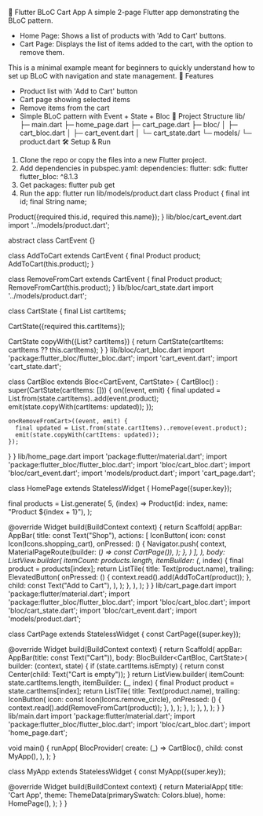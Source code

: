 🛒 Flutter BLoC Cart App
A simple 2-page Flutter app demonstrating the BLoC pattern.
- Home Page: Shows a list of products with 'Add to Cart' buttons.
- Cart Page: Displays the list of items added to the cart, with the option to remove them.

This is a minimal example meant for beginners to quickly understand how to set up BLoC with navigation and state management.
🚀 Features
- Product list with 'Add to Cart' button
- Cart page showing selected items
- Remove items from the cart
- Simple BLoC pattern with Event + State + Bloc
📂 Project Structure
lib/
 ├─ main.dart
 ├─ home_page.dart
 ├─ cart_page.dart
 ├─ bloc/
 │   ├─ cart_bloc.dart
 │   ├─ cart_event.dart
 │   └─ cart_state.dart
 └─ models/
     └─ product.dart
🛠️ Setup & Run
1. Clone the repo or copy the files into a new Flutter project.
2. Add dependencies in pubspec.yaml:
   dependencies:
     flutter:
       sdk: flutter
     flutter_bloc: ^8.1.3
3. Get packages:
   flutter pub get
4. Run the app:
   flutter run
lib/models/product.dart
class Product {
  final int id;
  final String name;

  Product({required this.id, required this.name});
}
lib/bloc/cart_event.dart
import '../models/product.dart';

abstract class CartEvent {}

class AddToCart extends CartEvent {
  final Product product;
  AddToCart(this.product);
}

class RemoveFromCart extends CartEvent {
  final Product product;
  RemoveFromCart(this.product);
}
lib/bloc/cart_state.dart
import '../models/product.dart';

class CartState {
  final List<Product> cartItems;

  CartState({required this.cartItems});

  CartState copyWith({List<Product>? cartItems}) {
    return CartState(cartItems: cartItems ?? this.cartItems);
  }
}
lib/bloc/cart_bloc.dart
import 'package:flutter_bloc/flutter_bloc.dart';
import 'cart_event.dart';
import 'cart_state.dart';

class CartBloc extends Bloc<CartEvent, CartState> {
  CartBloc() : super(CartState(cartItems: [])) {
    on<AddToCart>((event, emit) {
      final updated = List.from(state.cartItems)..add(event.product);
      emit(state.copyWith(cartItems: updated));
    });

    on<RemoveFromCart>((event, emit) {
      final updated = List.from(state.cartItems)..remove(event.product);
      emit(state.copyWith(cartItems: updated));
    });
  }
}
lib/home_page.dart
import 'package:flutter/material.dart';
import 'package:flutter_bloc/flutter_bloc.dart';
import 'bloc/cart_bloc.dart';
import 'bloc/cart_event.dart';
import 'models/product.dart';
import 'cart_page.dart';

class HomePage extends StatelessWidget {
  HomePage({super.key});

  final products = List.generate(
    5,
    (index) => Product(id: index, name: "Product ${index + 1}"),
  );

  @override
  Widget build(BuildContext context) {
    return Scaffold(
      appBar: AppBar(
        title: const Text("Shop"),
        actions: [
          IconButton(
            icon: const Icon(Icons.shopping_cart),
            onPressed: () {
              Navigator.push(
                context,
                MaterialPageRoute(builder: (_) => const CartPage()),
              );
            },
          )
        ],
      ),
      body: ListView.builder(
        itemCount: products.length,
        itemBuilder: (_, index) {
          final product = products[index];
          return ListTile(
            title: Text(product.name),
            trailing: ElevatedButton(
              onPressed: () {
                context.read<CartBloc>().add(AddToCart(product));
              },
              child: const Text("Add to Cart"),
            ),
          );
        },
      ),
    );
  }
}
lib/cart_page.dart
import 'package:flutter/material.dart';
import 'package:flutter_bloc/flutter_bloc.dart';
import 'bloc/cart_bloc.dart';
import 'bloc/cart_state.dart';
import 'bloc/cart_event.dart';
import 'models/product.dart';

class CartPage extends StatelessWidget {
  const CartPage({super.key});

  @override
  Widget build(BuildContext context) {
    return Scaffold(
      appBar: AppBar(title: const Text("Cart")),
      body: BlocBuilder<CartBloc, CartState>(
        builder: (context, state) {
          if (state.cartItems.isEmpty) {
            return const Center(child: Text("Cart is empty"));
          }
          return ListView.builder(
            itemCount: state.cartItems.length,
            itemBuilder: (_, index) {
              final Product product = state.cartItems[index];
              return ListTile(
                title: Text(product.name),
                trailing: IconButton(
                  icon: const Icon(Icons.remove_circle),
                  onPressed: () {
                    context.read<CartBloc>().add(RemoveFromCart(product));
                  },
                ),
              );
            },
          );
        },
      ),
    );
  }
}
lib/main.dart
import 'package:flutter/material.dart';
import 'package:flutter_bloc/flutter_bloc.dart';
import 'bloc/cart_bloc.dart';
import 'home_page.dart';

void main() {
  runApp(
    BlocProvider(
      create: (_) => CartBloc(),
      child: const MyApp(),
    ),
  );
}

class MyApp extends StatelessWidget {
  const MyApp({super.key});

  @override
  Widget build(BuildContext context) {
    return MaterialApp(
      title: 'Cart App',
      theme: ThemeData(primarySwatch: Colors.blue),
      home: HomePage(),
    );
  }
}
